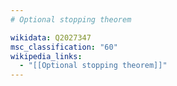 ```yaml
---
# Optional stopping theorem

wikidata: Q2027347
msc_classification: "60"
wikipedia_links:
  - "[[Optional stopping theorem]]"
---
```

